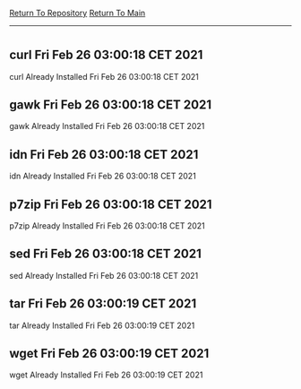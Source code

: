 [Return To Repository](https://github.com/bast69/piholeparser/)
[Return To Main](https://github.com/bast69/piholeparser/blob/master/RecentRunLogs/Mainlog.md)
____________________________________
# 
## curl Fri Feb 26 03:00:18 CET 2021
curl Already Installed Fri Feb 26 03:00:18 CET 2021
## gawk Fri Feb 26 03:00:18 CET 2021
gawk Already Installed Fri Feb 26 03:00:18 CET 2021
## idn Fri Feb 26 03:00:18 CET 2021
idn Already Installed Fri Feb 26 03:00:18 CET 2021
## p7zip Fri Feb 26 03:00:18 CET 2021
p7zip Already Installed Fri Feb 26 03:00:18 CET 2021
## sed Fri Feb 26 03:00:18 CET 2021
sed Already Installed Fri Feb 26 03:00:18 CET 2021
## tar Fri Feb 26 03:00:19 CET 2021
tar Already Installed Fri Feb 26 03:00:19 CET 2021
## wget Fri Feb 26 03:00:19 CET 2021
wget Already Installed Fri Feb 26 03:00:19 CET 2021
